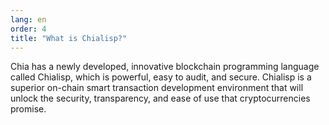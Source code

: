 ```yaml
---
lang: en
order: 4
title: "What is Chialisp?"
---
```


Chia has a newly developed, innovative blockchain programming language called Chialisp, which is powerful, easy to audit, and secure. Chialisp is a superior on-chain smart transaction development environment that will unlock the security, transparency, and ease of use that cryptocurrencies promise.
